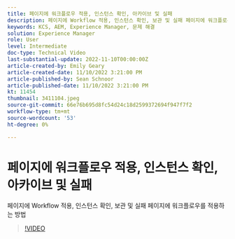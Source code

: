 ```yaml
---
title: 페이지에 워크플로우 적용, 인스턴스 확인, 아카이브 및 실패
description: 페이지에 Workflow 적용, 인스턴스 확인, 보관 및 실패 페이지에 워크플로우를 적용하는 방법
keywords: KCS, AEM, Experience Manager, 문제 해결
solution: Experience Manager
role: User
level: Intermediate
doc-type: Technical Video
last-substantial-update: 2022-11-10T00:00:00Z
article-created-by: Emily Geary
article-created-date: 11/10/2022 3:21:00 PM
article-published-by: Sean Schnoor
article-published-date: 11/10/2022 3:21:00 PM
kt: 11454
thumbnail: 3411104.jpeg
source-git-commit: 66e76b695d8fc54d24c18d2599372694f947f7f2
workflow-type: tm+mt
source-wordcount: '53'
ht-degree: 0%

---
```



# 페이지에 워크플로우 적용, 인스턴스 확인, 아카이브 및 실패

페이지에 Workflow 적용, 인스턴스 확인, 보관 및 실패 페이지에 워크플로우를 적용하는 방법

>[!VIDEO](https://video.tv.adobe.com/v/3411104/?quality=12&learn=on)
